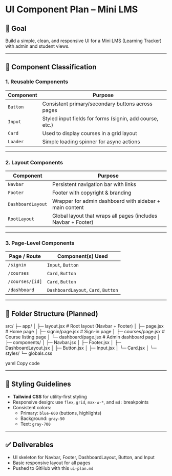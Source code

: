# UI Component Plan – Mini LMS

## 🎯 Goal
Build a simple, clean, and responsive UI for a Mini LMS (Learning Tracker) with admin and student views.

---

## 🧩 Component Classification

### 1. **Reusable Components**
| Component       | Purpose |
|----------------|---------|
| `Button`       | Consistent primary/secondary buttons across pages |
| `Input`        | Styled input fields for forms (signin, add course, etc.) |
| `Card`         | Used to display courses in a grid layout |
| `Loader`       | Simple loading spinner for async actions |

---

### 2. **Layout Components**
| Component           | Purpose |
|--------------------|---------|
| `Navbar`           | Persistent navigation bar with links |
| `Footer`           | Footer with copyright & branding |
| `DashboardLayout`  | Wrapper for admin dashboard with sidebar + main content |
| `RootLayout`       | Global layout that wraps all pages (includes Navbar + Footer) |

---

### 3. **Page-Level Components**
| Page / Route      | Component(s) Used |
|------------------|-----------------|
| `/signin`        | `Input`, `Button` |
| `/courses`       | `Card`, `Button` |
| `/courses/[id]`  | `Card`, `Button` |
| `/dashboard`     | `DashboardLayout`, `Card`, `Button` |

---

## 📁 Folder Structure (Planned)

src/
├─ app/
│ ├─ layout.jsx # Root layout (Navbar + Footer)
│ ├─ page.jsx # Home page
│ ├─ signin/page.jsx # Sign-in page
│ ├─ courses/page.jsx # Course listing page
│ └─ dashboard/page.jsx # Admin dashboard page
│
├─ components/
│ ├─ Navbar.jsx
│ ├─ Footer.jsx
│ ├─ DashboardLayout.jsx
│ ├─ Button.jsx
│ ├─ Input.jsx
│ └─ Card.jsx
│
└─ styles/
└─ globals.css

yaml
Copy code

---

## 🎨 Styling Guidelines
- **Tailwind CSS** for utility-first styling
- Responsive design: use `flex`, `grid`, `max-w-*`, and `md:` breakpoints
- Consistent colors:  
  - Primary: `blue-600` (buttons, highlights)
  - Background: `gray-50`
  - Text: `gray-700`

---

## ✅ Deliverables
- UI skeleton for Navbar, Footer, DashboardLayout, Button, and Input
- Basic responsive layout for all pages
- Pushed to GitHub with this `ui-plan.md`